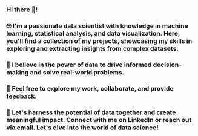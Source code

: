 ### Hi there 👋! 

### 🤓 I'm a passionate data scientist with knowledge in machine learning, statistical analysis, and data visualization. Here, you'll find a collection of my projects, showcasing my skills in exploring and extracting insights from complex datasets. 

### 💪 I believe in the power of data to drive informed decision-making and solve real-world problems. 

### 🔎 Feel free to explore my work, collaborate, and provide feedback.

### 🎯 Let's harness the potential of data together and create meaningful impact. Connect with me on LinkedIn or reach out via email. Let's dive into the world of data science!
